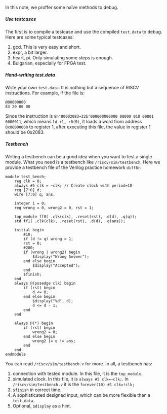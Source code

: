 In this note, we proffer some naïve methods to debug.  

##### Use testcases

The first is to compile a testcase and use the compiled `test.data` to debug. Here are some typical testcases: 

1. gcd. This is very easy and short. 
2. expr, a bit larger. 
3. heart, pi. Only simulating some steps is enough. 
4. Bulgarian, especially for FPGA test. 

##### Hand-writing test.data

Write your own  `test.data`. It is nothing but a sequence of RISCV instructions. For example, if the file is: 

```
@00000000
83 20 00 00
```

Since the instruction is `8h'00002083=32b'000000000000 00000 010 00001 0000011`, which means `ld r1, r0(0)`, it loads a word from address `0x00000000` to register 1, after executing this file, the value in register 1 should be 0x2083. 

##### Testbench

Writing a testbench can be a good idea when you want to test a single module. What you need is a testbench like `/riscv/sim/testbench`. Here we provide a testbench file of the Verilog practice homework `diff8r`: 

```
module test_bench;
    reg clk = 0;
	always #5 clk = ~clk; // Create clock with period=10
    reg [7:0] d;
    wire [7:0] q, ans;
    
	integer i = 0;
    reg wrong = 0, wrong2 = 0, rst = 1;
	
    top_module ff0( .clk(clk), .reset(rst), .d(d), .q(q));
	std ff1( .clk(clk), .reset(rst), .d(d), .q(ans));
	
    initial begin
        #10;
		if (d != q) wrong = 1;
        rst = 0;
		#200;
        if (wrong | wrong2) begin
            $display("Wrong Answer");
        end else begin
            $display("Accepted");
        end
        $finish;
	end
	always @(posedge clk) begin
		if (rst) begin
			d <= 0;
		end else begin
			$display("%d", d);
			d <= d - 1;
		end
	end
	
	always @(*) begin
		if (rst) begin
			wrong2 = 0;
		end else begin
			wrong2 |= q != ans;
		end
	end
endmodule
```

You can read `/riscv/sim/testbench.v` for more. In all, a testbench has: 

1. connection with tested module. In this file, it is the `top_module`. 
2. simulated clock. In this file, it is `always #5 clk=~clk;`. In `/riscv/sim/testbench.v` it is the `forever(10) #1 clk=!clk;`
3. `$finish` in correct time. 
4. A sophisticated designed input, which can be more flexible than a `test.data`. 
5. Optional, `$display` as a hint. 
